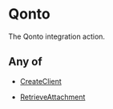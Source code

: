 # Qonto

The Qonto integration action.

## Any of

- [CreateClient](/api/automation/action/integration/qonto/createclient)

- [RetrieveAttachment](/api/automation/action/integration/qonto/retrieveattachment)

